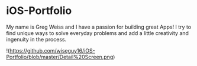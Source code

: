 # iOS-Portfolio

My name is Greg Weiss and I have a passion for building great Apps! I try to find unique ways to solve everyday problems and add a little creativity and ingenuity in the process.

!(https://github.com/wiseguy16/iOS-Portfolio/blob/master/Detail%20Screen.png)


